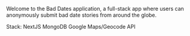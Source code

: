 Welcome to the Bad Dates application, a full-stack app 
where users can anonymously submit bad date stories from around the globe.

Stack:
NextJS
MongoDB
Google Maps/Geocode API

